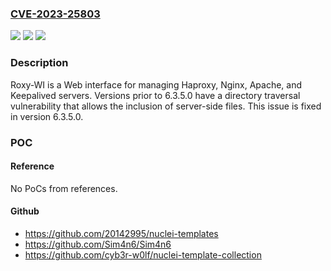 ### [CVE-2023-25803](https://cve.mitre.org/cgi-bin/cvename.cgi?name=CVE-2023-25803)
![](https://img.shields.io/static/v1?label=Product&message=roxy-wi&color=blue)
![](https://img.shields.io/static/v1?label=Version&message=%3D%20%3C%206.3.5.0%20&color=brighgreen)
![](https://img.shields.io/static/v1?label=Vulnerability&message=CWE-22%3A%20Improper%20Limitation%20of%20a%20Pathname%20to%20a%20Restricted%20Directory%20('Path%20Traversal')&color=brighgreen)

### Description

Roxy-WI is a Web interface for managing Haproxy, Nginx, Apache, and Keepalived servers. Versions prior to 6.3.5.0 have a directory traversal vulnerability that allows the inclusion of server-side files. This issue is fixed in version 6.3.5.0.

### POC

#### Reference
No PoCs from references.

#### Github
- https://github.com/20142995/nuclei-templates
- https://github.com/Sim4n6/Sim4n6
- https://github.com/cyb3r-w0lf/nuclei-template-collection

